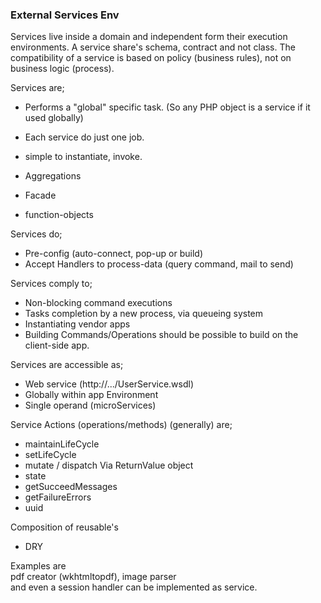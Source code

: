 ### External Services Env

Services live inside a domain and independent form their execution environments.
A service share's schema, contract and not class.
The compatibility of a service is based on policy (business rules), not on business logic (process).

Services are;  
+ Performs a "global" specific task. (So any PHP object is a service if it used globally)
+ Each service do just one job.
+ simple to instantiate, invoke.

+ Aggregations
+ Facade
+ function-objects

Services do; 
+ Pre-config (auto-connect, pop-up or build)
+ Accept Handlers to process-data (query command, mail to send)


Services comply to;
+ Non-blocking command executions
+ Tasks completion by a new process, via queueing system
+ Instantiating vendor apps
+ Building Commands/Operations should be possible to build on the client-side app.

Services are accessible as;
+ Web service (http://.../UserService.wsdl)
+ Globally within app Environment
+ Single operand (microServices)

Service Actions (operations/methods) (generally) are;
+ maintainLifeCycle
+ setLifeCycle
+ mutate / dispatch
Via ReturnValue object
+ state
+ getSucceedMessages
+ getFailureErrors
+ uuid

Composition of reusable's
+ DRY  


Examples are  
pdf creator (wkhtmltopdf), image parser   
and even a session handler can be implemented as service.
